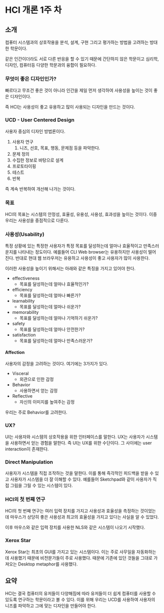 # HCI 개론 1주 차

## 소개

컴퓨터 시스템과의 상호작용을 분석, 설계, 구현 그리고 평가하는 방법을 고려하는 방대한 학문이다.

같은 인간이더라도 서로 다른 반응을 할 수 있기 때문에 간단하지 않은 학문이고 심리학, 디자인, 컴퓨터등 다양한 학문과의 융합이 필요하다.

### 무엇이 좋은 디자인인가?

빠르다고 무조건 좋은 것이 아니라 인간을 제일 먼저 생각하여 사용성을 높이는 것이 좋은 디자인이다.

즉 HCI는 사용성이 좋고 유용하고 많이 사용되는 디자인을 만드는 것이다.

### UCD - User Centered Design

사용자 중심의 디자인 방법론이다.

1. 사용자 연구
   1. 니즈, 선호, 목표, 행동, 문제점 등을 파악한다.
2. 문제 정의
3. 수집한 정보로 바탕으로 설계
4. 프로토타이핑
5. 테스트
6. 반복

즉 계속 반복하여 개선해 나가는 것이다.

### 목표

HCI의 목표는 시스템의 안정성, 효율성, 유용성, 사용성, 효과성을 높이는 것이다. 이중 우리는 사용성을 중점적으로 다룬다.

### 사용성(Usability)

특정 상황에 있는 특정한 사용자가 특정 목표를 달성하는데 얼마나 효율적이고 만족스러운지를 나타내는 정도이다. 예를들어 CLI Web browser는 유용하지만 사용성이 떨어진다. 반대로 현대 웹 브라우저는 유용하고 사용성이 좋고 사용자가 많이 사용한다.

이러한 사용성을 높이기 위해서는 아래와 같은 특징을 가지고 있어야 한다.

- effectiveness
  - 목표를 달성하는데 얼마나 효율적인가?
- efficiency
  - 목표를 달성하는데 얼마나 빠른가?
- learnability
  - 목표를 달성하는데 얼마나 쉬운가?
- memorability
  - 목표를 달성하는데 얼마나 기억하기 쉬운가?
- safety
  - 목표를 달성하는데 얼마나 안전한가?
- satisfaction
  - 목표를 달성하는데 얼마나 만족스러운가?

#### Affection

사용자의 감정을 고려하는 것이다. 여기에는 3가지가 있다.

- Visceral
  - 외관으로 인한 감정
- Behavior
  - 사용하면서 얻는 감정
- Reflective
  - 자신의 이미지를 높여주는 감정

우리는 주로 Behavior를 고려한다.

### UX?

UI는 사용자와 시스템의 상호작용을 위한 인터페이스를 말한다. UX는 사용자가 시스템을 사용하면서 얻는 경험을 말한다. 즉 UI는 UX를 위한 수단이다. 그 사이에는 user interaction이 존재한다.

### Direct Manipulation

사용자가 시스템을 직접 조작하는 것을 말한다. 이를 통해 즉각적인 피드백을 받을 수 있고 사용자가 시스템을 더 잘 이해할 수 있다. 예를들어 Sketchpad와 같이 사용자가 직접 그림을 그릴 수 있는 시스템이 있다.

### HCI의 첫 번째 연구

HCI의 첫 번째 연구는 여러 입력 장치를 가지고 사용성과 효율성을 측정하는 것이었는데 마우스가 상당히 좋은 사용성과 최고의 효율성을 가지고 있다는 사실을 알 수 있었다.

이후 마우스와 같은 입력 장치를 사용한 NLS와 같은 시스템이 나오기 시작했다.

### Xerox Star

Xerox Star는 최초의 GUI를 가지고 있는 시스템이다. 이는 주로 사무일을 자동화하는데 사용했기 때문에 비전문가들이 주로 사용했다. 때문에 기존에 있던 것들을 그대로 가져오는 Desktop metaphor를 사용했다.

## 요약

HCI는 결국 컴퓨터의 유저들이 다양해짐에 따라 유저들이 더 쉽게 컴퓨터를 사용할 수 있도록 연구하는 학문이라고 볼 수 있다. 이를 위해 우리는 UCD를 사용하여 사용자의 니즈를 파악하고 그에 맞는 디자인을 만들어야 한다.
